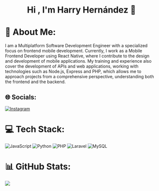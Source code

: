 <div align="center">
  <h1 align="center">Hi , I'm Harry Hernández 👋</h1>
</div>

# 💫 About Me:
I am a Multiplatform Software Development Engineer with a specialized focus on frontend mobile development. Currently, I work as a Mobile Frontend Developer using React Native, where I contribute to the design and development of mobile applications.
My training and experience also cover the development of APIs and web applications, working with technologies such as Node.js, Express and PHP, which allows me to approach projects from a comprehensive perspective, understanding both the frontend and the backend.


## 🌐 Socials:
[![Instagram](https://img.shields.io/badge/Instagram-%23E4405F.svg?logo=Instagram&logoColor=white)](https://instagram.com/harry_hze)  

# 💻 Tech Stack:
![JavaScript](https://img.shields.io/badge/javascript-%23323330.svg?style=for-the-badge&logo=javascript&logoColor=%23F7DF1E) ![Python](https://img.shields.io/badge/python-3670A0?style=for-the-badge&logo=python&logoColor=ffdd54) ![PHP](https://img.shields.io/badge/php-%23777BB4.svg?style=for-the-badge&logo=php&logoColor=white) ![Laravel](https://img.shields.io/badge/laravel-%23FF2D20.svg?style=for-the-badge&logo=laravel&logoColor=white) ![MySQL](https://img.shields.io/badge/mysql-%2300000f.svg?style=for-the-badge&logo=mysql&logoColor=white)
# 📊 GitHub Stats:
![](https://github-readme-stats.vercel.app/api/top-langs/?username=HarryHndz&theme=dark&hide_border=false&include_all_commits=false&count_private=false&layout=compact)

<!-- Proudly created with GPRM ( https://gprm.itsvg.in ) -->


